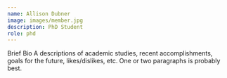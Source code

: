 ```yaml
---
name: Allison Dubner
image: images/member.jpg
description: PhD Student
role: phd
---
```

Brief Bio
A descriptions of academic studies, recent accomplishments, goals for the future, likes/dislikes, etc.
One or two paragraphs is probably best.
